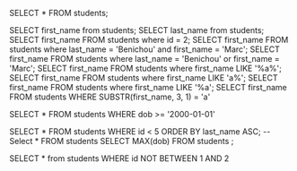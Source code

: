 SELECT * FROM students; 

SELECT first_name from students;
SELECT last_name from students;
SELECT first_name FROM students where id = 2;
SELECT first_name FROM students where last_name = 'Benichou' and first_name = 'Marc';
SELECT first_name FROM students where last_name = 'Benichou' or first_name = 'Marc';
SELECT first_name FROM students where first_name LIKE '%a%';
SELECT first_name FROM students where first_name LIKE 'a%';
SELECT first_name FROM students where first_name LIKE '%a';
SELECT first_name FROM students WHERE SUBSTR(first_name, 3, 1) = 'a'
<!-- cant -->

SELECT * FROM students WHERE dob >= '2000-01-01'

SELECT * FROM students WHERE id < 5 ORDER BY last_name ASC;
-- Select * FROM students 
SELECT  MAX(dob) FROM students ;

SELECT * from students WHERE id NOT BETWEEN 1 AND 2
